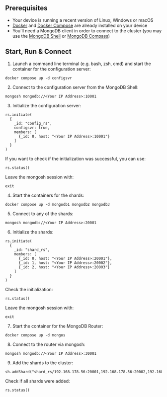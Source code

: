 ## Prerequisites
* Your device is running a recent version of Linux, Windows or macOS
* [Docker](https://docs.docker.com/install/) and [Docker Compose](https://docs.docker.com/compose/install/) are already installed on your device
* You'll need a MongoDB client in order to connect to the cluster (you may use the [MongoDB Shell](https://docs.mongodb.com/mongodb-shell/install/) or [MongoDB Compass](https://docs.mongodb.com/compass/current/install/))

## Start, Run & Connect

1. Launch a command line terminal (e.g. bash, zsh, cmd) and start the container for the configuration server:
```
docker compose up -d configsvr
```

2. Connect to the configuration server from the MongoDB Shell:
```
mongosh mongodb://<Your IP Address>:10001
```

3. Initialize the configuration server:
```
rs.initiate(
  {
    _id: "config_rs",
    configsvr: true,
    members: [
      {_id: 0, host: "<Your IP Address>:10001"}
    ]
  }
)
```

If you want to check if the initialization was successful, you can use:
```
rs.status()
```

Leave the mongosh session with:
```
exit
```

4. Start the containers for the shards:
```
docker compose up -d mongodb1 mongodb2 mongodb3
```

5. Connect to any of the shards:
```
mongosh mongodb://<Your IP Address>:20001
```

6. Initialize the shards:
```
rs.initiate(
  {
    _id: "shard_rs",
    members: [
      {_id: 0, host: "<Your IP Address>:20001"},
      {_id: 1, host: "<Your IP Address>:20002"},
      {_id: 2, host: "<Your IP Address>:20003"}
    ]
  }
)
```

Check the initialization:
```
rs.status()
```

Leave the mongosh session with:
```
exit
```

7. Start the container for the MongoDB Router:
```
docker compose up -d mongos
```

8. Connect to the router via mongosh:
```
mongosh mongodb://<Your IP Address>:30001
```

9. Add the shards to the cluster:
```
sh.addShard("shard_rs/192.168.178.56:20001,192.168.178.56:20002,192.168.178.56:20003")
```

Check if all shards were added:
```
rs.status()
```

